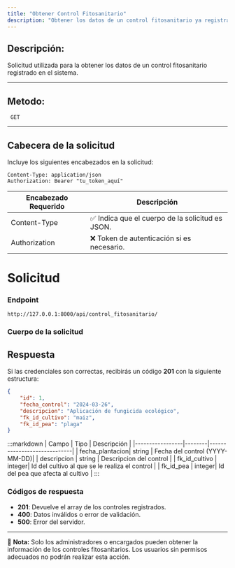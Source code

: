 ```yaml
---
title: "Obtener Control Fitosanitario"
description: "Obtener los datos de un control fitosanitario ya registrado en el sistema."
---
```


## Descripción:

Solicitud utilizada para la obtener los datos de un control fitosanitario registrado en el sistema.

---

## Metodo:
```
 GET
```
---
## **Cabecera de la solicitud**
Incluye los siguientes encabezados en la solicitud:
```
Content-Type: application/json
Authorization: Bearer "tu_token_aquí"
```
|Encabezado	Requerido | Descripción  |
|-------------------- |--------------|
|Content-Type	      |✅	Indica que el cuerpo de la solicitud es JSON.
|Authorization        |❌	Token de autenticación si es necesario.


# **Solicitud**

### **Endpoint**
```
http://127.0.0.1:8000/api/control_fitosanitario/
```
### **Cuerpo de la solicitud**

## **Respuesta**

Si las credenciales son correctas, recibirás un código **201** con la siguiente estructura:

```json
{
    "id": 1,
    "fecha_control": "2024-03-26",
    "descripcion": "Aplicación de fungicida ecológico",
    "fk_id_cultivo": "maiz",
    "fk_id_pea": "plaga"
}
```

:::markdown
| Campo           | Tipo   | Descripción                |
|-----------------|--------|-----------------------------|
| fecha_plantacion| string | Fecha del control (YYYY-MM-DD)|
| descripcion     | string |  Descripcion del control   |
| fk_id_cultivo   | integer|  Id del cultivo al que se le realiza el control   |
| fk_id_pea       | integer|  Id del pea que afecta al cultivo  |
:::


### **Códigos de respuesta**
- **201**: Devuelve el array de los controles registrados.
- **400**: Datos inválidos o error de validación.
- **500**: Error del servidor.

---

📄 **Nota:** Solo los administradores o encargados pueden obtener la información de los controles fitosanitarios. Los usuarios sin permisos adecuados no podrán realizar esta acción.
